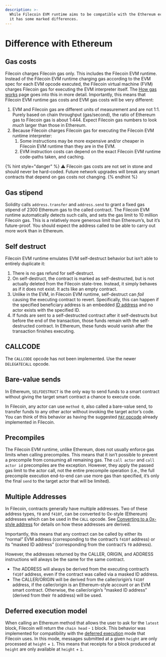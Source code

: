 ```yaml
---
description: >-
  While Filecoin EVM runtime aims to be compatible with the Ethereum ecosystem,
  it has some marked differences.
---
```


# Difference with Ethereum

## Gas costs

Filecoin charges Filecoin gas only. This includes the Filecoin EVM runtime. Instead of the Filecoin EVM runtime charging gas according to the EVM spec for each EVM opcode executed, the Filecoin virtual machine (FVM) charges Filecoin gas for executing the EVM interpreter itself. The [How gas works](https://docs.filecoin.io/smart-contracts/filecoin-evm-runtime/how-gas-works/) page goes into this in more detail. Importantly, this means that Filecoin EVM runtime gas costs and EVM gas costs will be very different:

1. EVM and Filecoin gas are different units of measurement and are not 1:1. Purely based on chain throughput (gas/second), the ratio of Ethereum gas to Filecoin gas is about 1:444. Expect Filecoin gas numbers to look _much_ larger than those in Ethereum.
2. Because Filecoin charges Filecoin gas for executing the Filecoin EVM runtime interpreter:
   1. Some instructions may be more expensive and/or cheaper in Filecoin EVM runtime than they are in the EVM.
   2. EVM instruction costs can depend on the exact Filecoin EVM runtime code-paths taken, and caching.

{% hint style="danger" %}
⚠️ Filecoin gas costs are not set in stone and should never be hard-coded. Future network upgrades will break any smart contracts that depend on gas costs not changing.
{% endhint %}



## Gas stipend

Solidity calls `address.transfer` and `address.send` to grant a fixed gas stipend of 2300 Ethereum gas to the called contract. The Filecoin EVM runtime automatically detects such calls, and sets the gas limit to 10 million Filecoin gas. This is a relatively more generous limit than Ethereum’s, but it’s future-proof. You should expect the address called to be able to carry out more work than in Ethereum.

## Self destruct

Filecoin EVM runtime emulates EVM self-destruct behavior but isn’t able to entirely duplicate it:

1. There is no gas refund for self-destruct.
2. On self-destruct, the contract is marked as self-destructed, but is not actually deleted from the Filecoin state-tree. Instead, it simply behaves as if it does not exist. It acts like an empty contract.
3. Unlike in the EVM, in Filecoin EVM runtime, self-destruct can _fail_ causing the executing contract to revert. Specifically, this can happen if the specified beneficiary address is an embedded [ID address](https://docs.filecoin.io/smart-contracts/filecoin-evm-runtime/address-types/) and no actor exists with the specified ID.
4. If funds are sent to a self-destructed contract after it self-destructs but before the end of the transaction, those funds remain with the self-destructed contract. In Ethereum, these funds would vanish after the transaction finishes executing.

## CALLCODE

The `CALLCODE` opcode has not been implemented. Use the newer `DELEGATECALL` opcode.

## Bare-value sends

In Ethereum, `SELFDESTRUCT` is the only way to send funds to a smart contract without giving the target smart contract a chance to execute code.

In Filecoin, any actor can use `method 0`, also called a bare-value send, to transfer funds to any other actor without invoking the target actor’s code. You can think of this behavior as having the suggested [`PAY` opcode](https://eips.ethereum.org/EIPS/eip-5920) already implemented in Filecoin.

## Precompiles

The Filecoin EVM runtime, unlike Ethereum, does not usually enforce gas limits when calling precompiles. This means that it isn’t possible to prevent a precompile from consuming all remaining gas. The `call actor` and `call actor id` precompiles are the exception. However, they apply the passed gas limit to the actor call, not the entire precompile operation (i.e., the full precompile execution end-to-end can use more gas than specified, it’s only the final `send` to the target actor that will be limited).

## Multiple Addresses

In Filecoin, contracts generally have multiple addresses. Two of these address types, `f0` and `f410f`, can be converted to 0x-style (Ethereum) addresses which can be used in the `CALL` opcode. See [Converting to a 0x-style address](https://docs.filecoin.io/smart-contracts/filecoin-evm-runtime/address-types/#converting-to-a-0x-style-address) for details on how these addresses are derived.

Importantly, this means that any contract can be called by either its “normal” EVM address (corresponding to the contract’s `f410f` address) or its “masked ID address” (corresponding from the contract’s `f0` address).

However, the addresses returned by the CALLER, ORIGIN, and ADDRESS instructions will always be the same for the same contract.

* The ADDRESS will always be derived from the executing contract’s `f410f` address, even if the contract was called via a masked ID address.
* The CALLER/ORIGIN will be derived from the caller/origin’s `f410f` address, if the caller/origin is an Ethereum-style account or an EVM smart contract. Otherwise, the caller/origin’s “masked ID address” (derived from their `f0` address) will be used.

## Deferred execution model

When calling an Ethereum method that allows the user to ask for the `latest` block, Filecoin will return the `chain head` - `1` block. This behavior was implemented for compatibility with the [deferred execution](https://docs.filecoin.io/smart-contracts/filecoin-evm-runtime/differences-with-ethereum/) mode that Filecoin uses. In this mode, messages submitted at a given `height` are only processed at `height` + `1`. This means that receipts for a block produced at `height` are only available at `height` + `1`.
